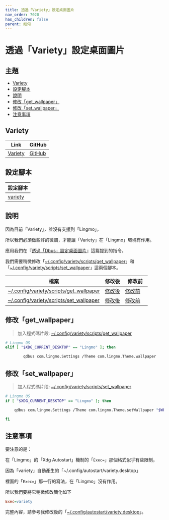 ```yaml
---
title: 透過「Variety」設定桌面圖片
nav_order: 7020
has_children: false
parent: 如何
---
```



# 透過「Variety」設定桌面圖片




## 主題

* [Variety](#variety)
* [設定腳本](#設定腳本)
* [說明](#說明)
* [修改「get_wallpaper」](#修改get_wallpaper)
* [修改「set_wallpaper」](#修改set_wallpaper)
* [注意事項](#注意事項)




## Variety

| Link | GitHub |
| ---- | ------ |
| [Variety](https://peterlevi.com/variety/) | [GitHub](https://github.com/varietywalls/variety) |




## 設定腳本

| 設定腳本 |
| --------|
| [variety](https://github.com/samwhelp/lingmo-adjustment/tree/main/prototype/main/tool-config/part/variety) |




## 說明

因為目前「Variety」，並沒有支援到「Lingmo」，

所以我們必須做些許的微調，才能讓「Variety」在「Lingmo」環境有作用。

應用我們在『[透過「Dbus」設定桌面圖片](https://samwhelp.github.io/note-about-lingmo/read/howto/set-wallpaper-by-dbus.html)』這篇提到的指令。

我們需要稍微修改「[~/.config/variety/scripts/get_wallpaper](#修改get_wallpaper)」和「[~/.config/variety/scripts/set_wallpaper](#修改set_wallpaper)」這兩個腳本。


| 檔案　| 修改後 | 修改前　|
| ---- | ----- | ----- |
| [~/.config/variety/scripts/get_wallpaper](#修改get_wallpaper) | [修改後](https://github.com/samwhelp/lingmo-adjustment/blob/main/prototype/main/tool-config/part/variety/asset/overlay/etc/skel/.config/variety/scripts/get_wallpaper#L17-L20) | [修改前](https://github.com/varietywalls/variety/blob/master/data/scripts/get_wallpaper#L17)　|
| [~/.config/variety/scripts/set_wallpaper](#修改set_wallpaper) | [修改後](https://github.com/samwhelp/lingmo-adjustment/blob/main/prototype/main/tool-config/part/variety/asset/overlay/etc/skel/.config/variety/scripts/set_wallpaper#L208-L213) | [修改前](https://github.com/varietywalls/variety/blob/master/data/scripts/set_wallpaper#L207)　|




## 修改「get_wallpaper」

> 加入程式碼片段: [~/.config/variety/scripts/get_wallpaper](https://github.com/samwhelp/lingmo-adjustment/blob/main/prototype/main/tool-config/part/variety/asset/overlay/etc/skel/.config/variety/scripts/get_wallpaper#L17-L20)

``` sh
# Lingmo OS
elif [ "$XDG_CURRENT_DESKTOP" == "Lingmo" ]; then

        qdbus com.lingmo.Settings /Theme com.lingmo.Theme.wallpaper
```




## 修改「set_wallpaper」

> 加入程式碼片段: [~/.config/variety/scripts/set_wallpaper](https://github.com/samwhelp/lingmo-adjustment/blob/main/prototype/main/tool-config/part/variety/asset/overlay/etc/skel/.config/variety/scripts/set_wallpaper#L208-L213)

``` sh
# Lingmo OS
if [ "$XDG_CURRENT_DESKTOP" == "Lingmo" ]; then

    qdbus com.lingmo.Settings /Theme com.lingmo.Theme.setWallpaper "$WP" 2> /dev/null

fi
```




## 注意事項

要注意的是：

在「Lingmo」的「Xdg Autostart」機制的「`Exec=`」那個格式似乎有些限制，

因為「variety」自動產生的「~/.config/autostart/variety.desktop」

裡面的「`Exec=`」那一行的寫法，在「Lingmo」沒有作用。

所以我們要將它稍微修改簡化如下

``` ini
Exec=variety
```

完整內容，請參考我修改後的「[~/.config/autostart/variety.desktop](https://github.com/samwhelp/lingmo-adjustment/blob/main/prototype/main/tool-config/part/variety/asset/overlay/etc/skel/.config/autostart/variety.desktop#L6)」。
